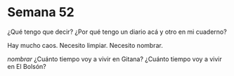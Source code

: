 # Semana 52
¿Qué tengo que decir? ¿Por qué tengo un diario acá y otro en mi cuaderno?

Hay mucho caos. Necesito limpiar. Necesito nombrar.

*nombrar* ¿Cuánto tiempo voy a vivir en Gitana? ¿Cuánto tiempo voy a vivir en El Bolsón?